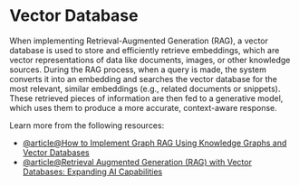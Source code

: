 # Vector Database

When implementing Retrieval-Augmented Generation (RAG), a vector database is used to store and efficiently retrieve embeddings, which are vector representations of data like documents, images, or other knowledge sources. During the RAG process, when a query is made, the system converts it into an embedding and searches the vector database for the most relevant, similar embeddings (e.g., related documents or snippets). These retrieved pieces of information are then fed to a generative model, which uses them to produce a more accurate, context-aware response.

Learn more from the following resources:

- [@article@How to Implement Graph RAG Using Knowledge Graphs and Vector Databases](https://towardsdatascience.com/how-to-implement-graph-rag-using-knowledge-graphs-and-vector-databases-60bb69a22759)
- [@article@Retrieval Augmented Generation (RAG) with Vector Databases: Expanding AI Capabilities](https://objectbox.io/retrieval-augmented-generation-rag-with-vector-databases-expanding-ai-capabilities/)
